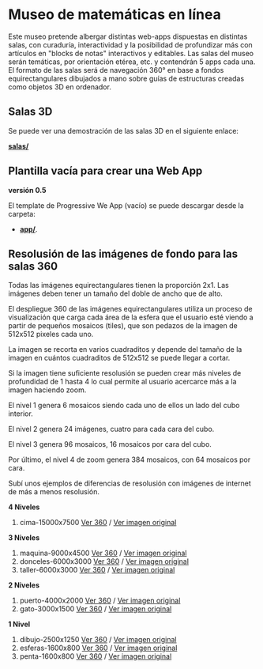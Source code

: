# Museo de matemáticas en línea

Este museo pretende albergar distintas web-apps dispuestas en distintas salas, con curaduría, interactividad y la posibilidad de profundizar más con artículos en "blocks de notas" interactivos y editables. Las salas del museo serán temáticas, por orientación etérea, etc. y contendrán 5 apps cada una. El formato de las salas será de navegación 360° en base a fondos equirectangulares dibujados a mano sobre guías de estructuras creadas como objetos 3D en ordenador.

## Salas 3D

Se puede ver una demostración de las salas 3D en el siguiente enlace:

**[salas/](./salas/)**

## Plantilla vacía para crear una Web App

**versión 0.5**

El template de Progressive We App (vacío) se puede descargar desde la carpeta:

- **[app/](./app/)**.

## Resolusión de las imágenes de fondo para las salas 360

Todas las imágenes equirectangulares tienen la proporción 2x1. Las imágenes deben tener un tamaño del doble de ancho que de alto.

El despliegue 360 de las imágenes equirectangulares utiliza un proceso de visualización que carga cada área de la esfera que el usuario esté viendo a partir de pequeños mosaicos (tiles), que son pedazos de la imagen de 512x512 pixeles cada uno.

La imagen se recorta en varios cuadraditos y depende del tamaño de la imagen en cuántos cuadraditos de 512x512 se puede llegar a cortar.

Si la imagen tiene suficiente resolusión se pueden crear más niveles de profundidad de 1 hasta 4 lo cual permite al usuario acercarce más a la imagen haciendo zoom.

El nivel 1 genera 6 mosaicos siendo cada uno de ellos un lado del cubo interior.

El nivel 2 genera 24 imágenes, cuatro para cada cara del cubo.

El nivel 3 genera 96 mosaicos, 16 mosaicos por cara del cubo.

Por último, el nivel 4 de zoom genera 384 mosaicos, con 64 mosaicos por cara.

Subí unos ejemplos de diferencias de resolusión con imágenes de internet de más a menos resolusión.

**4 Niveles**

  1. cima-15000x7500 [Ver 360](https://sanxofon.github.io/museomates/salas/#0-cima-15000x7500) / [Ver imagen original](er/cima-15000x7500.jpg)

**3 Niveles**

  1. maquina-9000x4500 [Ver 360](https://sanxofon.github.io/museomates/salas/#1-maquina-9000x4500) / [Ver imagen original](er/maquina-9000x4500.jpg)
  2. donceles-6000x3000 [Ver 360](https://sanxofon.github.io/museomates/salas/#2-donceles-6000x3000) / [Ver imagen original](er/donceles-6000x3000.jpg)
  3. taller-6000x3000 [Ver 360](https://sanxofon.github.io/museomates/salas/#3-taller-6000x3000) / [Ver imagen original](er/taller-6000x3000.jpg)

**2 Niveles**

  1. puerto-4000x2000 [Ver 360](https://sanxofon.github.io/museomates/salas/#4-puerto-4000x2000) / [Ver imagen original](er/puerto-4000x2000.jpg)
  2. gato-3000x1500 [Ver 360](https://sanxofon.github.io/museomates/salas/#5-gato-3000x1500) / [Ver imagen original](er/gato-3000x1500.jpg)

**1 Nivel**

  1. dibujo-2500x1250 [Ver 360](https://sanxofon.github.io/museomates/salas/#6-dibujo-2500x1250) / [Ver imagen original](er/dibujo-2500x1250.jpg)
  2. esferas-1600x800 [Ver 360](https://sanxofon.github.io/museomates/salas/#7-esferas-1600x800) / [Ver imagen original](er/esferas-1600x800.jpg)
  3. penta-1600x800 [Ver 360](https://sanxofon.github.io/museomates/salas/#8-penta-1600x800) / [Ver imagen original](er/penta-1600x800.jpg)
